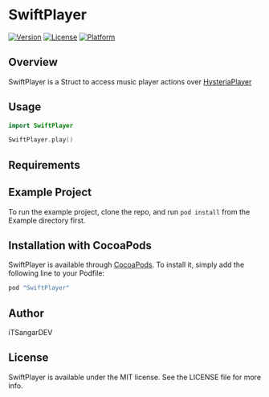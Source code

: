 # SwiftPlayer

[![Version](https://img.shields.io/cocoapods/v/SwiftPlayer.svg?style=flat)](http://cocoapods.org/pods/SwiftPlayer)
[![License](https://img.shields.io/cocoapods/l/SwiftPlayer.svg?style=flat)](http://cocoapods.org/pods/SwiftPlayer)
[![Platform](https://img.shields.io/cocoapods/p/SwiftPlayer.svg?style=flat)](http://cocoapods.org/pods/SwiftPlayer)

## Overview

SwiftPlayer is a Struct to access music player actions over [HysteriaPlayer](https://github.com/StreetVoice/HysteriaPlayer)

## Usage

```swift
import SwiftPlayer

SwiftPlayer.play()
```

## Requirements

## Example Project

To run the example project, clone the repo, and run `pod install` from the Example directory first.

## Installation with CocoaPods

SwiftPlayer is available through [CocoaPods](http://cocoapods.org). To install
it, simply add the following line to your Podfile:

```ruby
pod "SwiftPlayer"
```

## Author

iTSangarDEV

## License

SwiftPlayer is available under the MIT license. See the LICENSE file for more info.
